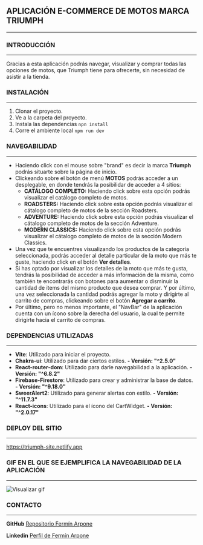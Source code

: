 ## APLICACIÓN E-COMMERCE DE MOTOS MARCA TRIUMPH
---

### INTRODUCCIÓN 
---
Gracias a esta aplicación podrás navegar, visualizar y comprar todas las opciones de motos, que Triumph tiene para ofrecerte, sin necesidad de asistir a la tienda.


### INSTALACIÓN 
---
1. Clonar el proyecto.
1. Ve a la carpeta del proyecto.
1. Instala las dependencias `npn install`
1. Corre el ambiente local `npm run dev`

### NAVEGABILIDAD
---
* Haciendo click con el mouse sobre "brand" es decir la marca **Triumph** podrás situarte sobre la página de inicio. 
* Clickeando sobre el botón de menú **MOTOS** podrás acceder a un desplegable, en donde tendrás la posibilidar de acceder a 4 sitios:    
    * **CATÁLOGO COMPLETO:**
    Haciendo click sobre esta opción podrás visualizar el catálogo completo de motos.
    * **ROADSTERS:**
Haciendo click sobre esta opción podrás visualizar el cátalogo completo de motos de la sección Roadsters.
    * **ADVENTURE:**
Haciendo click sobre esta opción podrás visualizar el cátalogo completo de motos de la sección Adventure.
    * **MODERN CLASSICS:**
Haciendo click sobre esta opción podrás visualizar el cátalogo completo de motos de la sección Modern Classics.
* Una vez que te encuentres visualizando los productos de la categoría seleccionada, podrás acceder al detalle particular de la moto que más te guste, haciendo click en el botón **Ver detalles**.
* Si has optado por visualizar los detalles de la moto que más te gusta, tendrás la posibilidad de acceder a más información de la misma, como también te encontrarás con botones para aumentar o disminuir la cantidad de items del mismo producto que desea comprar. Y por último, una vez seleccionada la cantidad podrás agregar la moto y dirigirte al carrito de compras, clickeando sobre el botón **Agregar a carrito**.
* Por último, pero no menos importante, el "NavBar" de la aplicación cuenta con un ícono sobre la derecha del usuario, la cual te permite dirigirte hacia el carrito de compras.

### DEPENDENCIAS UTILIZADAS
---
* **Vite**: Utilizado para iniciar el proyecto. 
* **Chakra-ui**: Utilizado para dar ciertos estilos. **- Versión: "^2.5.0"**
* **React-router-dom**: Utilizado para darle navegabilidad a la aplicación. **- Versión: "^6.8.2"**
* **Firebase-Firestore**: Utilizado para crear y administrar la base de datos. **- Versión: "^9.18.0"**
* **SweerAlert2**: Utilizado para generar alertas con estilo. **- Versión: "^11.7.3"**
* **React-icons**: Utilizado para el ícono del CartWidget. **- Versión:  "^2.0.17"**

### DEPLOY DEL SITIO
---
https://triumph-site.netlify.app



### GIF EN EL QUE SE EJEMPLIFICA LA NAVEGABILIDAD DE LA APLICACIÓN
---

![Visualizar gif](./src/assets/GIF.gif)

### CONTACTO
---
**GitHub** [Repositorio Fermín Arpone](https://github.com/ferminarpone)

**Linkedin** [Perfil de Fermín Arpone](https://www.linkedin.com/in/fermin-arpone-4365a3207/)
